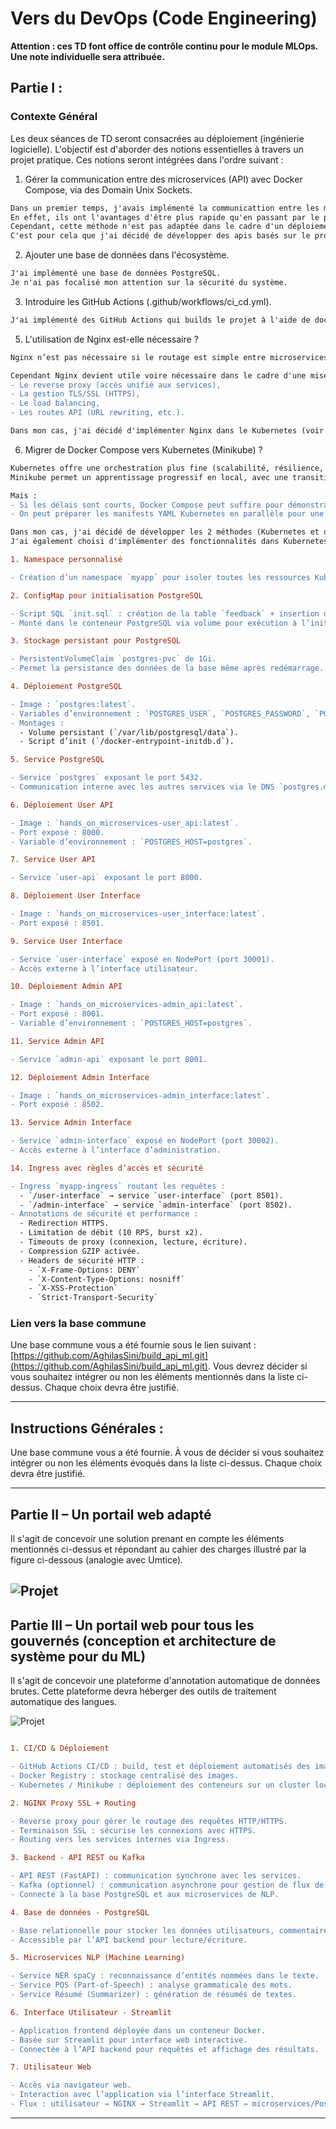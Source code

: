 # Vers du DevOps (Code Engineering)

**Attention : ces TD font office de contrôle continu pour le module MLOps. Une note individuelle sera attribuée.**

## Partie I : 

### Contexte Général

Les deux séances de TD seront consacrées au déploiement (ingénierie logicielle). L'objectif est d'aborder des notions essentielles à travers un projet pratique. Ces notions seront intégrées dans l'ordre suivant :

1. Gérer la communication entre des microservices (API) avec Docker Compose, via des Domain Unix Sockets.

```diff
Dans un premier temps, j'avais implémenté la communicattion entre les microservices en utilisant les Domain Unix Sockets.
En effet, ils ont l'avantages d'être plus rapide qu'en passant par le protocole ip (les messages n'ont pas besoin d'être encapsulés dans les couches pour être envoyés sur le réseau).
Cependant, cette méthode n'est pas adaptée dans le cadre d'un déploiement à l'échelle à l'aide de Kubernetes.
C'est pour cela que j'ai décidé de développer des apis basés sur le protocole IP.
```

2. Ajouter une base de données dans l'écosystème.

```diff
J'ai implémenté une base de données PostgreSQL.
Je n'ai pas focalisé mon attention sur la sécurité du système.
```

3. Introduire les GitHub Actions (.github/workflows/ci_cd.yml).

```diff
J'ai implémenté des GitHub Actions qui builds le projet à l'aide de docker compose.
```

5. L'utilisation de Nginx est-elle nécessaire ?

```diff
Nginx n’est pas nécessaire si le routage est simple entre microservices.

Cependant Nginx devient utile voire nécessaire dans le cadre d'une mise en production sur Kubernetes pour :
- Le reverse proxy (accès unifié aux services),
- La gestion TLS/SSL (HTTPS),
- Le load balancing,
- Les routes API (URL rewriting, etc.).

Dans mon cas, j'ai décidé d'implémenter Nginx dans le Kubernetes (voir partie suivante).
```

6. Migrer de Docker Compose vers Kubernetes (Minikube) ?

```diff
Kubernetes offre une orchestration plus fine (scalabilité, résilience, monitoring).
Minikube permet un apprentissage progressif en local, avec une transition douce.

Mais :
- Si les délais sont courts, Docker Compose peut suffire pour démonstration.
- On peut préparer les manifests YAML Kubernetes en parallèle pour une future migration.

Dans mon cas, j'ai décidé de développer les 2 méthodes (Kubernetes et docker compose).
J'ai également choisi d'implémenter des fonctionnalités dans Kubernetes tel que :

1. Namespace personnalisé

- Création d’un namespace `myapp` pour isoler toutes les ressources Kubernetes de l’application.

2. ConfigMap pour initialisation PostgreSQL

- Script SQL `init.sql` : création de la table `feedback` + insertion d’une donnée de test.
- Monté dans le conteneur PostgreSQL via volume pour exécution à l’initialisation.

3. Stockage persistant pour PostgreSQL

- PersistentVolumeClaim `postgres-pvc` de 1Gi.
- Permet la persistance des données de la base même après redémarrage.

4. Déploiement PostgreSQL

- Image : `postgres:latest`.
- Variables d’environnement : `POSTGRES_USER`, `POSTGRES_PASSWORD`, `POSTGRES_DB`.
- Montages :
  - Volume persistant (`/var/lib/postgresql/data`).
  - Script d’init (`/docker-entrypoint-initdb.d`).

5. Service PostgreSQL

- Service `postgres` exposant le port 5432.
- Communication interne avec les autres services via le DNS `postgres.myapp.svc.cluster.local`.

6. Déploiement User API

- Image : `hands_on_microservices-user_api:latest`.
- Port exposé : 8000.
- Variable d’environnement : `POSTGRES_HOST=postgres`.

7. Service User API

- Service `user-api` exposant le port 8000.

8. Déploiement User Interface

- Image : `hands_on_microservices-user_interface:latest`.
- Port exposé : 8501.

9. Service User Interface

- Service `user-interface` exposé en NodePort (port 30001).
- Accès externe à l’interface utilisateur.

10. Déploiement Admin API

- Image : `hands_on_microservices-admin_api:latest`.
- Port exposé : 8001.
- Variable d’environnement : `POSTGRES_HOST=postgres`.

11. Service Admin API

- Service `admin-api` exposant le port 8001.

12. Déploiement Admin Interface

- Image : `hands_on_microservices-admin_interface:latest`.
- Port exposé : 8502.

13. Service Admin Interface

- Service `admin-interface` exposé en NodePort (port 30002).
- Accès externe à l’interface d’administration.

14. Ingress avec règles d’accès et sécurité

- Ingress `myapp-ingress` routant les requêtes :
  - `/user-interface` → service `user-interface` (port 8501).
  - `/admin-interface` → service `admin-interface` (port 8502).
- Annotations de sécurité et performance :
  - Redirection HTTPS.
  - Limitation de débit (10 RPS, burst x2).
  - Timeouts de proxy (connexion, lecture, écriture).
  - Compression GZIP activée.
  - Headers de sécurité HTTP :
    - `X-Frame-Options: DENY`
    - `X-Content-Type-Options: nosniff`
    - `X-XSS-Protection`
    - `Strict-Transport-Security`


```

### Lien vers la base commune

Une base commune vous a été fournie sous le lien suivant : [https://github.com/AghilasSini/build_api_ml.git](https://github.com/AghilasSini/build_api_ml.git). Vous devrez décider si vous souhaitez intégrer ou non les éléments mentionnés dans la liste ci-dessus. Chaque choix devra être justifié.

---

## Instructions Générales : 

Une base commune vous a été fournie. À vous de décider si vous souhaitez intégrer ou non les éléments évoqués dans la liste ci-dessus. Chaque choix devra être justifié.

---

## Partie II – Un portail web adapté 

Il s'agit de concevoir une solution prenant en compte les éléments mentionnés ci-dessus et répondant au cahier des charges illustré par la figure ci-dessous (analogie avec Umtice).

![Projet](./un_portail_pour_les_gouverner_tous.png)
---

## Partie III – Un portail web pour tous les gouvernés (conception et architecture de système pour du ML)

Il s'agit de concevoir une plateforme d'annotation automatique de données brutes. Cette plateforme devra héberger des outils de traitement automatique des langues.

![Projet](./schema_architecture_pt3.png)

```diff

1. CI/CD & Déploiement

- GitHub Actions CI/CD : build, test et déploiement automatisés des images Docker.
- Docker Registry : stockage centralisé des images.
- Kubernetes / Minikube : déploiement des conteneurs sur un cluster local (Minikube) ou cloud.

2. NGINX Proxy SSL + Routing

- Reverse proxy pour gérer le routage des requêtes HTTP/HTTPS.
- Terminaison SSL : sécurise les connexions avec HTTPS.
- Routing vers les services internes via Ingress.

3. Backend - API REST ou Kafka

- API REST (FastAPI) : communication synchrone avec les services.
- Kafka (optionnel) : communication asynchrone pour gestion de flux de données.
- Connecté à la base PostgreSQL et aux microservices de NLP.

4. Base de données - PostgreSQL

- Base relationnelle pour stocker les données utilisateurs, commentaires, feedback.
- Accessible par l’API backend pour lecture/écriture.

5. Microservices NLP (Machine Learning)

- Service NER spaCy : reconnaissance d’entités nommées dans le texte.
- Service POS (Part-of-Speech) : analyse grammaticale des mots.
- Service Résumé (Summarizer) : génération de résumés de textes.

6. Interface Utilisateur - Streamlit

- Application frontend déployée dans un conteneur Docker.
- Basée sur Streamlit pour interface web interactive.
- Connectée à l’API backend pour requêtes et affichage des résultats.

7. Utilisateur Web

- Accès via navigateur web.
- Interaction avec l’application via l’interface Streamlit.
- Flux : utilisateur → NGINX → Streamlit → API REST → microservices/PostgreSQL.

```
---

